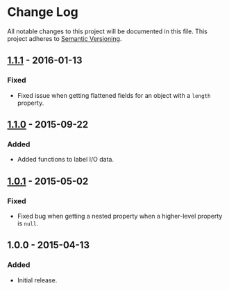 # Change Log
All notable changes to this project will be documented in this file.
This project adheres to [Semantic Versioning](http://semver.org/).

## [1.1.1] - 2016-01-13
### Fixed
- Fixed issue when getting flattened fields for an object with a `length` property.

## [1.1.0] - 2015-09-22
### Added
- Added functions to label I/O data.

## [1.0.1] - 2015-05-02
### Fixed
- Fixed bug when getting a nested property when a higher-level property is `null`.

## 1.0.0 - 2015-04-13
### Added
- Initial release.

[1.1.1]: https://github.com/flowxo/flowxo-utils/compare/v1.1.0...v1.1.1
[1.1.0]: https://github.com/flowxo/flowxo-utils/compare/v1.0.1...v1.1.0
[1.0.1]: https://github.com/flowxo/flowxo-utils/compare/v1.0.0...v1.0.1
